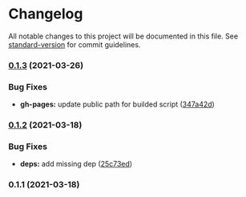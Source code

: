 # Changelog

All notable changes to this project will be documented in this file. See [standard-version](https://github.com/conventional-changelog/standard-version) for commit guidelines.

### [0.1.3](https://github.com/filestack/picker-debug-js/compare/v0.1.2...v0.1.3) (2021-03-26)


### Bug Fixes

* **gh-pages:** update public path for builded script ([347a42d](https://github.com/filestack/picker-debug-js/commit/347a42d140a4c9ebadc90d9b8dfb169e0a9d63c4))

### [0.1.2](https://github.com/filestack/picker-debug-js/compare/v0.1.1...v0.1.2) (2021-03-18)


### Bug Fixes

* **deps:** add missing dep ([25c73ed](https://github.com/filestack/picker-debug-js/commit/25c73edcb5a9e8bd860905a06566f4924321c300))

### 0.1.1 (2021-03-18)
